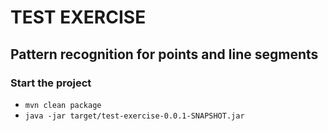 # TEST EXERCISE
## Pattern recognition for points and line segments

### Start the project
- `mvn clean package`
- `java -jar target/test-exercise-0.0.1-SNAPSHOT.jar`
